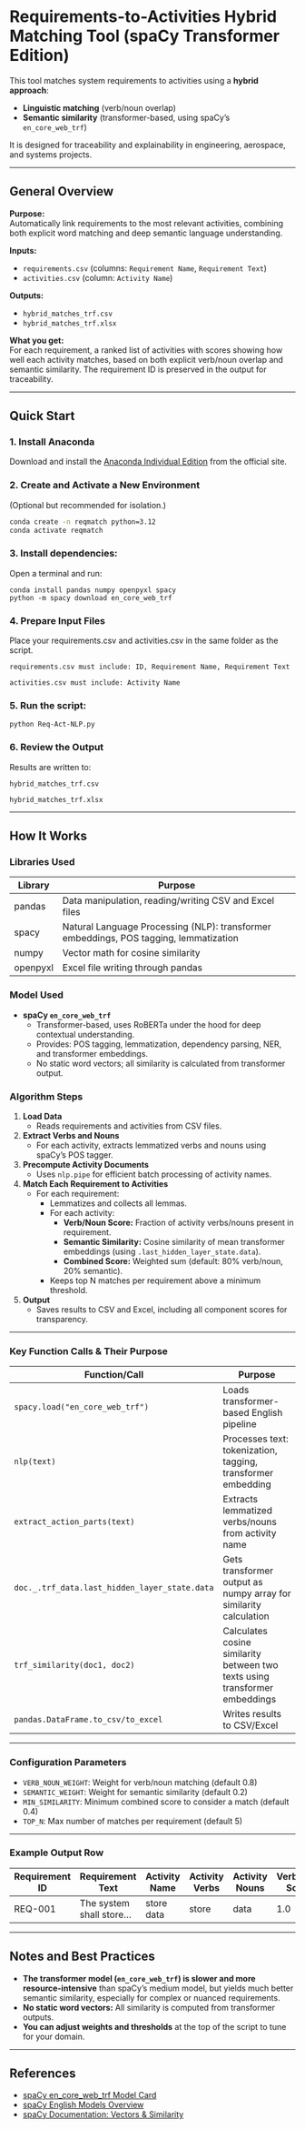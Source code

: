 # Requirements-to-Activities Hybrid Matching Tool (spaCy Transformer Edition)

This tool matches system requirements to activities using a **hybrid approach**:  
- **Linguistic matching** (verb/noun overlap)  
- **Semantic similarity** (transformer-based, using spaCy’s `en_core_web_trf`)

It is designed for traceability and explainability in engineering, aerospace, and systems projects.

---

## General Overview

**Purpose:**  
Automatically link requirements to the most relevant activities, combining both explicit word matching and deep semantic language understanding.

**Inputs:**  
- `requirements.csv` (columns: `Requirement Name`, `Requirement Text`)
- `activities.csv` (column: `Activity Name`)

**Outputs:**  
- `hybrid_matches_trf.csv`
- `hybrid_matches_trf.xlsx`

**What you get:**  
For each requirement, a ranked list of activities with scores showing how well each activity matches, based on both explicit verb/noun overlap and semantic similarity. The requirement ID is preserved in the output for traceability.

---

## Quick Start

### 1. Install Anaconda  
Download and install the [Anaconda Individual Edition](https://www.anaconda.com/products/distribution) from the official site.

### 2. Create and Activate a New Environment  
(Optional but recommended for isolation.)
```bash
conda create -n reqmatch python=3.12
conda activate reqmatch
```
### 3. **Install dependencies:**  
   Open a terminal and run:
   ```
   conda install pandas numpy openpyxl spacy
   python -m spacy download en_core_web_trf
   ```
### 4. Prepare Input Files
Place your requirements.csv and activities.csv in the same folder as the script.

    requirements.csv must include: ID, Requirement Name, Requirement Text

    activities.csv must include: Activity Name
### 5. **Run the script:**
   ```
   python Req-Act-NLP.py
   ```
### 6. Review the Output

Results are written to:

    hybrid_matches_trf.csv

    hybrid_matches_trf.xlsx
---

## How It Works 

### Libraries Used

| Library      | Purpose                                                                                 |
|--------------|-----------------------------------------------------------------------------------------|
| pandas       | Data manipulation, reading/writing CSV and Excel files                                  |
| spacy        | Natural Language Processing (NLP): transformer embeddings, POS tagging, lemmatization   |
| numpy        | Vector math for cosine similarity                                                       |
| openpyxl     | Excel file writing through pandas                                                       |

### Model Used

- **spaCy `en_core_web_trf`**  
  - Transformer-based, uses RoBERTa under the hood for deep contextual understanding.
  - Provides: POS tagging, lemmatization, dependency parsing, NER, and transformer embeddings.
  - No static word vectors; all similarity is calculated from transformer output.

### Algorithm Steps

1. **Load Data**  
   - Reads requirements and activities from CSV files.
2. **Extract Verbs and Nouns**  
   - For each activity, extracts lemmatized verbs and nouns using spaCy’s POS tagger.
3. **Precompute Activity Documents**  
   - Uses `nlp.pipe` for efficient batch processing of activity names.
4. **Match Each Requirement to Activities**
   - For each requirement:
     - Lemmatizes and collects all lemmas.
     - For each activity:
       - **Verb/Noun Score:** Fraction of activity verbs/nouns present in requirement.
       - **Semantic Similarity:** Cosine similarity of mean transformer embeddings (using `.last_hidden_layer_state.data`).
       - **Combined Score:** Weighted sum (default: 80% verb/noun, 20% semantic).
     - Keeps top N matches per requirement above a minimum threshold.
5. **Output**  
   - Saves results to CSV and Excel, including all component scores for transparency.

---

### Key Function Calls & Their Purpose

| Function/Call                                    | Purpose                                                                                 |
|--------------------------------------------------|-----------------------------------------------------------------------------------------|
| `spacy.load("en_core_web_trf")`                  | Loads transformer-based English pipeline                                                |
| `nlp(text)`                                      | Processes text: tokenization, tagging, transformer embedding                            |
| `extract_action_parts(text)`                     | Extracts lemmatized verbs/nouns from activity name                                      |
| `doc._.trf_data.last_hidden_layer_state.data`    | Gets transformer output as numpy array for similarity calculation                       |
| `trf_similarity(doc1, doc2)`                     | Calculates cosine similarity between two texts using transformer embeddings              |
| `pandas.DataFrame.to_csv/to_excel`               | Writes results to CSV/Excel                                                             |

---

### Configuration Parameters

- `VERB_NOUN_WEIGHT`: Weight for verb/noun matching (default 0.8)
- `SEMANTIC_WEIGHT`: Weight for semantic similarity (default 0.2)
- `MIN_SIMILARITY`: Minimum combined score to consider a match (default 0.4)
- `TOP_N`: Max number of matches per requirement (default 5)

---

### Example Output Row

| Requirement ID | Requirement Text         | Activity Name | Activity Verbs | Activity Nouns | VerbNoun Score | Similarity Score | Combined Score |
|----------------|-------------------------|---------------|---------------|---------------|---------------|-----------------|---------------|
| REQ-001        | The system shall store… | store data    | store         | data          | 1.0           | 0.82            | 0.856         |

---

## Notes and Best Practices

- **The transformer model (`en_core_web_trf`) is slower and more resource-intensive** than spaCy’s medium model, but yields much better semantic similarity, especially for complex or nuanced requirements.
- **No static word vectors:** All similarity is computed from transformer outputs.
- **You can adjust weights and thresholds** at the top of the script to tune for your domain.

---

## References

- [spaCy en_core_web_trf Model Card](https://spacy.io/models/en#en_core_web_trf)
- [spaCy English Models Overview](https://spacy.io/models/en)
- [spaCy Documentation: Vectors & Similarity](https://spacy.io/usage/vectors-similarity)

